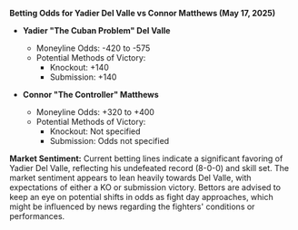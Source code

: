 **Betting Odds for Yadier Del Valle vs Connor Matthews (May 17, 2025)**

- **Yadier "The Cuban Problem" Del Valle**
  - Moneyline Odds: -420 to -575
  - Potential Methods of Victory:
    - Knockout: +140
    - Submission: +140

- **Connor "The Controller" Matthews**
  - Moneyline Odds: +320 to +400
  - Potential Methods of Victory:
    - Knockout: Not specified
    - Submission: Odds not specified

**Market Sentiment:**
Current betting lines indicate a significant favoring of Yadier Del Valle, reflecting his undefeated record (8-0-0) and skill set. The market sentiment appears to lean heavily towards Del Valle, with expectations of either a KO or submission victory. Bettors are advised to keep an eye on potential shifts in odds as fight day approaches, which might be influenced by news regarding the fighters' conditions or performances.
